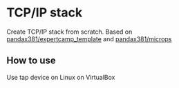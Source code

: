 # TCP/IP stack
Create TCP/IP stack from scratch.
Based on [pandax381/expertcamp_template](https://github.com/pandax381/expertcamp_template/) and [pandax381/microps](https://github.com/pandax381/microps)

## How to use
Use tap device on Linux on VirtualBox

